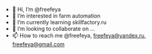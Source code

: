 - 👋 Hi, I’m @freefeya
- 👀 I’m interested in farm automation
- 🌱 I’m currently learning skillfactory.ru
- 💞️ I’m looking to collaborate on ...
- 📫 How to reach me @freefeya, freefeya@yandex.ru, freefeya@gmail.com

<!---
freefeya/freefeya is a ✨ special ✨ repository because its `README.md` (this file) appears on your GitHub profile.
You can click the Preview link to take a look at your changes.
--->
